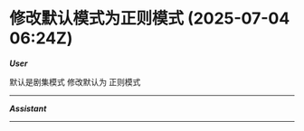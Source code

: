 <!-- Generated by SpecStory -->

# 修改默认模式为正则模式 (2025-07-04 06:24Z)

_**User**_

默认是剧集模式 修改默认为 正则模式

---

_**Assistant**_



---

